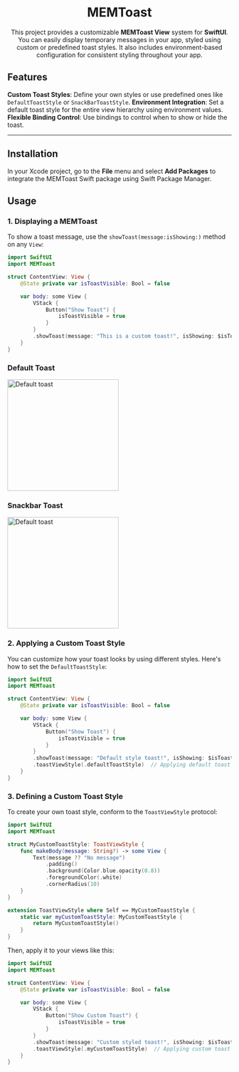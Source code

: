 <div align="center">
  <h1 align="center">MEMToast</h1>
  <p align="center">
  This project provides a customizable <b>MEMToast View</b> system for <b>SwiftUI</b>. You can easily display temporary messages in your app, styled using custom or predefined toast styles. It also includes environment-based configuration for consistent styling throughout your app.
</p>
</div>


## Features
 **Custom Toast Styles**: Define your own styles or use predefined ones like `DefaultToastStyle` or `SnackBarToastStyle`. 
 **Environment Integration**: Set a default toast style for the entire view hierarchy using environment values. 
 **Flexible Binding Control**: Use bindings to control when to show or hide the toast.
 
 ---
## Installation 
In your Xcode project, go to the **File** menu and select **Add Packages** to integrate the MEMToast Swift package using Swift Package Manager.

## Usage
### 1. Displaying a MEMToast
To show a toast message, use the `showToast(message:isShowing:)` method on any `View`:

```swift
import SwiftUI
import MEMToast

struct ContentView: View {
    @State private var isToastVisible: Bool = false

    var body: some View {
        VStack {
            Button("Show Toast") {
                isToastVisible = true
            }
        }
        .showToast(message: "This is a custom toast!", isShowing: $isToastVisible)
    }
}
```
<h3>Default Toast</h3>
<img src="https://firebasestorage.googleapis.com/v0/b/zinstaller-97486.appspot.com/o/Default_toast.gif?alt=media&token=167bf6f6-cb9c-4f52-a615-e1392d4ac992" alt="Default toast" width="250">

<h3>Snackbar Toast</h3>
<img src="https://firebasestorage.googleapis.com/v0/b/zinstaller-97486.appspot.com/o/Snackbar_toast.gif?alt=media&token=dd28ec81-51e6-44a8-b59b-056af2d6d24e" alt="Default toast" width="250">


### 2. Applying a Custom Toast Style
You can customize how your toast looks by using different styles. Here's how to set the `DefaultToastStyle`:

```swift
import SwiftUI
import MEMToast

struct ContentView: View {
    @State private var isToastVisible: Bool = false

    var body: some View {
        VStack {
            Button("Show Toast") {
                isToastVisible = true
            }
        }
        .showToast(message: "Default style toast!", isShowing: $isToastVisible)
        .toastViewStyle(.defaultToastStyle)  // Applying default toast style
    }
}
```
### 3. Defining a Custom Toast Style
To create your own toast style, conform to the `ToastViewStyle` protocol:

```swift
import SwiftUI
import MEMToast

struct MyCustomToastStyle: ToastViewStyle {
    func makeBody(message: String?) -> some View {
        Text(message ?? "No message")
            .padding()
            .background(Color.blue.opacity(0.8))
            .foregroundColor(.white)
            .cornerRadius(10)
    }
}

extension ToastViewStyle where Self == MyCustomToastStyle {
	static var myCustomToastStyle: MyCustomToastStyle {
		return MyCustomToastStyle()
	}
}
```
Then, apply it to your views like this:
```swift
import SwiftUI
import MEMToast

struct ContentView: View {
    @State private var isToastVisible: Bool = false

    var body: some View {
        VStack {
            Button("Show Custom Toast") {
                isToastVisible = true
            }
        }
        .showToast(message: "Custom styled toast!", isShowing: $isToastVisible)
        .toastViewStyle(.myCustomToastStyle)  // Applying custom toast style
    }
}
```

